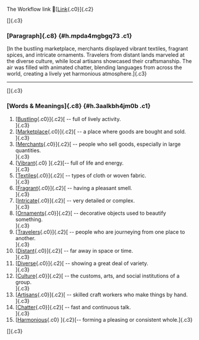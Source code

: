 The Workflow link
👏[[Link](https://www.google.com/url?q=http://www.google.com&sa=D&source=editors&ust=1758619753239603&usg=AOvVaw0aPZNA6w0I2_1EenLGvl5f){.c0}]{.c2}

[]{.c3}

### [Paragraph]{.c8} {#h.mpda4mgbgq73 .c1}

[In the bustling marketplace, merchants displayed vibrant textiles,
fragrant spices, and intricate ornaments. Travelers from distant lands
marveled at the diverse culture, while local artisans showcased their
craftsmanship. The air was filled with animated chatter, blending
languages from across the world, creating a lively yet harmonious
atmosphere.]{.c3}

------------------------------------------------------------------------

[]{.c3}

### [Words & Meanings]{.c8} {#h.3aalkbh4jm0b .c1}

1.  [[Bustling](https://www.google.com/url?q=http://www.google.com&sa=D&source=editors&ust=1758619753240725&usg=AOvVaw3zxB5dnFEDnfVXKPmK-FtK){.c0}]{.c2}[ --
    full of lively activity.\
    ]{.c3}
2.  [[Marketplace](https://www.google.com/url?q=http://www.google.com&sa=D&source=editors&ust=1758619753240947&usg=AOvVaw2-5ePvsJInEqqUMfT9IdRE){.c0}]{.c2}[ --
    a place where goods are bought and sold.\
    ]{.c3}
3.  [[Merchants](https://www.google.com/url?q=http://www.google.com&sa=D&source=editors&ust=1758619753241174&usg=AOvVaw3VP-pN826rcy8hsc1Nvg0T){.c0}]{.c2}[ --
    people who sell goods, especially in large quantities.\
    ]{.c3}
4.  [[Vibrant](https://www.google.com/url?q=http://www.google.com&sa=D&source=editors&ust=1758619753241439&usg=AOvVaw3ErwxRWPkxzlA-kHk8RF1Q){.c0}
    ]{.c2}[-- full of life and energy.\
    ]{.c3}
5.  [[Textiles](https://www.google.com/url?q=http://www.google.com&sa=D&source=editors&ust=1758619753241626&usg=AOvVaw0dKfL94eAcZ35CU0CgLyCi){.c0}]{.c2}[ --
    types of cloth or woven fabric.\
    ]{.c3}
6.  [[Fragrant](https://www.google.com/url?q=http://www.google.com&sa=D&source=editors&ust=1758619753241863&usg=AOvVaw2eQJKFAOdYCvFO-45h03GQ){.c0}]{.c2}[ --
    having a pleasant smell.\
    ]{.c3}
7.  [[Intricate](https://www.google.com/url?q=http://www.google.com&sa=D&source=editors&ust=1758619753242135&usg=AOvVaw1KSbLsD7z6o9dFa8rBIoNN){.c0}]{.c2}[ --
    very detailed or complex.\
    ]{.c3}
8.  [[Ornaments](https://www.google.com/url?q=http://www.google.com&sa=D&source=editors&ust=1758619753242361&usg=AOvVaw3w4dWl7kaBP3O2Jn0PMSe0){.c0}]{.c2}[ --
    decorative objects used to beautify something.\
    ]{.c3}
9.  [[Travelers](https://www.google.com/url?q=http://www.google.com&sa=D&source=editors&ust=1758619753242561&usg=AOvVaw010TTRiM2nuJ0nYVhUjRpT){.c0}]{.c2}[ --
    people who are journeying from one place to another.\
    ]{.c3}
10. [[Distant](https://www.google.com/url?q=http://www.google.com&sa=D&source=editors&ust=1758619753242763&usg=AOvVaw1jlxh7l-vBcuiW7aQWgKOq){.c0}]{.c2}[ --
    far away in space or time.\
    ]{.c3}
11. [[Diverse](https://www.google.com/url?q=http://www.google.com&sa=D&source=editors&ust=1758619753242954&usg=AOvVaw1pQ4kp5V1cag8Itp-__HJB){.c0}]{.c2}[ --
    showing a great deal of variety.\
    ]{.c3}
12. [[Culture](https://www.google.com/url?q=http://www.google.com&sa=D&source=editors&ust=1758619753243196&usg=AOvVaw1yfY5j9SpqdRHnCNo7k5jz){.c0}]{.c2}[ --
    the customs, arts, and social institutions of a group.\
    ]{.c3}
13. [[Artisans](https://www.google.com/url?q=http://www.google.com&sa=D&source=editors&ust=1758619753243405&usg=AOvVaw2DVX--HTHZCwfgiXsl6oSf){.c0}]{.c2}[ --
    skilled craft workers who make things by hand.\
    ]{.c3}
14. [[Chatter](https://www.google.com/url?q=http://www.google.com&sa=D&source=editors&ust=1758619753243596&usg=AOvVaw05Wm5j70YkmCB3L3Y6lTSd){.c0}]{.c2}[ --
    fast and continuous talk.\
    ]{.c3}
15. [[Harmonious](https://www.google.com/url?q=http://www.google.com&sa=D&source=editors&ust=1758619753243838&usg=AOvVaw0ca81_7VR9J_0LgR9BY3U6){.c0}
    ]{.c2}[-- forming a pleasing or consistent whole.]{.c3}

[]{.c3}
